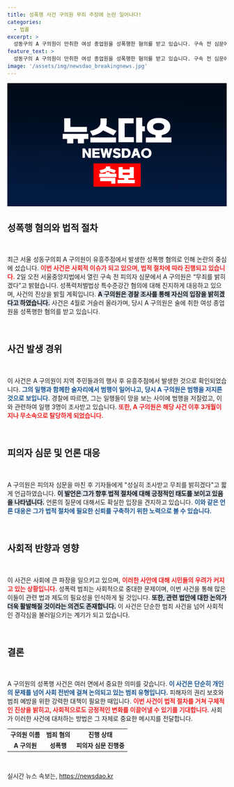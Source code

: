 ```yaml
---
title: 성폭행 사건 구의원 무죄 주장에 논란 일어나다!
categories:
  - 법률
excerpt: >
  성동구의 A 구의원이 만취한 여성 종업원을 성폭행한 혐의를 받고 있습니다. 구속 전 심문에서 무죄를 밝히겠다며 침착한 모습을 보였지만, 사건은 지역 사회를 발칵 뒤집어 놓고 있습니다. 자세한 내용이 궁금하다면 클릭하세요!
feature_text: >
  성동구의 A 구의원이 만취한 여성 종업원을 성폭행한 혐의를 받고 있습니다. 구속 전 심문에서 무죄를 밝히겠다며 침착한 모습을 보였지만, 사건은 지역 사회를 발칵 뒤집어 놓고 있습니다. 자세한 내용이 궁금하다면 클릭하세요!
image: '/assets/img/newsdao_breakingnews.jpg'
---
```


<p><img src="/assets/img/newsdao_breakingnews.jpg" alt="flaretime 속보" /></p>

<h2 data-ke-size="size26">성폭행 혐의와 법적 절차</h2>

<p data-ke-size="size16">&nbsp;</p>

<p>최근 서울 성동구의회 A 구의원이 유흥주점에서 발생한 성폭행 혐의로 인해 논란의 중심에 섰습니다. <b><span style="color: #ee2323;">이번 사건은 사회적 이슈가 되고 있으며, 법적 절차에 따라 진행되고 있습니다.</span></b> 2일 오전 서울중앙지법에서 열린 구속 전 피의자 심문에서 A 구의원은 “무죄를 밝히겠다”고 밝혔습니다. 성폭력처벌법상 특수준강간 혐의에 대해 진지하게 대응하고 있으며, 사건의 진상을 밝힐 계획입니다. <b><span style="background-color: #21538527;">A 구의원은 경찰 조사를 통해 자신의 입장을 밝히겠다고 하였습니다.</span></b> 사건은 4월로 거슬러 올라가며, 당시 A 구의원은 술에 취한 여성 종업원을 성폭행한 혐의를 받고 있습니다. </p>

<p data-ke-size="size16">&nbsp;</p>

<h2 data-ke-size="size26">사건 발생 경위</h2>

<p data-ke-size="size16">&nbsp;</p>

<p>이 사건은 A 구의원이 지역 주민들과의 행사 후 유흥주점에서 발생한 것으로 확인되었습니다. <b><span style="color: #1a5490;">그의 일행과 함께한 술자리에서 범행이 일어나고, 당시 A 구의원은 범행을 저지른 것으로 보입니다.</span></b> 경찰에 따르면, 그는 일행들이 망을 보는 사이에 범행을 저질렀고, 이와 관련하여 일행 3명이 조사받고 있습니다. <b><span style="color: #ee2323;">또한, A 구의원은 해당 사건 이후 3개월이 지나 무소속으로 탈당하게 되었습니다.</span></b> </p>

<p data-ke-size="size16">&nbsp;</p>

<h2 data-ke-size="size26">피의자 심문 및 언론 대응</h2>

<p data-ke-size="size16">&nbsp;</p>

<p>A 구의원은 피의자 심문을 마친 후 기자들에게 "성실히 조사받고 무죄를 밝히겠다"고 짧게 언급하였습니다. <b><span style="background-color: #21538527;">이 발언은 그가 향후 법적 절차에 대해 긍정적인 태도를 보이고 있음을 나타냅니다.</span></b> 언론의 질문에 대해서도 확실한 입장을 견지하고 있습니다. <b><span style="color: #1a5490;">이와 같은 언론 대응은 그가 법적 절차에 필요한 신뢰를 구축하기 위한 노력으로 볼 수 있습니다.</span></b> </p>

<p data-ke-size="size16">&nbsp;</p>

<h2 data-ke-size="size26">사회적 반향과 영향</h2>

<p data-ke-size="size16">&nbsp;</p>

<p>이 사건은 사회에 큰 파장을 일으키고 있으며, <b><span style="color: #ee2323;">이러한 사안에 대해 시민들의 우려가 커지고 있는 상황입니다.</span></b> 성폭력 범죄는 사회적으로 중대한 문제이며, 이번 사건을 통해 많은 이들이 관련 법과 제도의 필요성을 인식하게 될 것입니다. <b><span style="background-color: #21538527;">또한, 관련 법안에 대한 논의가 더욱 활발해질 것이라는 의견도 존재합니다.</span></b> 이 사건은 단순한 범죄 사건을 넘어 사회적인 경각심을 불러일으키는 계기가 되고 있습니다. </p>

<p data-ke-size="size16">&nbsp;</p>

<h2 data-ke-size="size26">결론</h2>

<p data-ke-size="size16">&nbsp;</p>

<p>A 구의원의 성폭행 사건은 여러 면에서 중요한 의미를 갖습니다. <b><span style="color: #1a5490;">이 사건은 단순히 개인의 문제를 넘어 사회 전반에 걸쳐 논의되고 있는 범죄 유형입니다.</span></b> 피해자의 권리 보호와 범죄 예방을 위한 강력한 대책이 필요한 때입니다. <b><span style="color: #ee2323;">이번 사건이 법적 절차를 거쳐 구체적인 진상을 밝히고, 사회적으로도 긍정적인 변화를 이끌어낼 수 있기를 기대합니다.</span></b> 사회가 이러한 사건에 대처하는 방법은 그 자체로 중요한 메시지를 전달합니다.   </p>

<table style="width: 100%; border-collapse: collapse;">
    <tr>
        <td style="text-align: center; height: 17px;"><b>구의원 이름</b></td>
        <td style="text-align: center; height: 17px;"><b>범죄 혐의</b></td>
        <td style="text-align: center; height: 17px;"><b>진행 상태</b></td>
    </tr>
    <tr>
        <td style="text-align: center; height: 17px;"><b>A 구의원</b></td>
        <td style="text-align: center; height: 17px;"><b>성폭행</b></td>
        <td style="text-align: center; height: 17px;"><b>피의자 심문 진행중</b></td>
    </tr>
</table>

<p data-ke-size="size16">&nbsp;</p>
실시간 뉴스 속보는, <a href="https://newsdao.kr" rel="dofollow">https://newsdao.kr</a>


